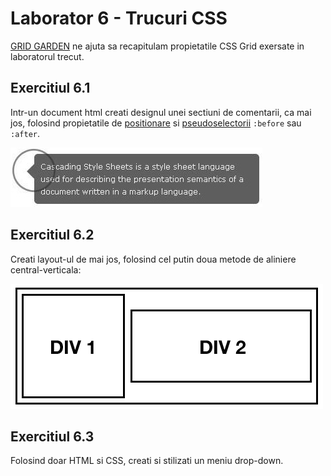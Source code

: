 # Laborator 6 - Trucuri CSS

[GRID GARDEN](http://cssgridgarden.com/) ne ajuta sa recapitulam propietatile CSS Grid exersate in laboratorul trecut.

## Exercitiul 6.1

Intr-un document html creati designul unei sectiuni de comentarii, ca mai jos, folosind propietatile de [positionare](https://developer.mozilla.org/en-US/docs/Web/CSS/position) si [pseudoselectorii](https://www.smashingmagazine.com/2011/07/learning-to-use-the-before-and-after-pseudo-elements-in-css/) `:before` sau `:after`.

![Comments box](box.jpg)

## Exercitiul 6.2

Creati layout-ul de mai jos, folosind cel putin doua metode de aliniere central-verticala:

![Vertical aligment layout](vertical.png)

## Exercitiul 6.3

Folosind doar HTML si CSS, creati si stilizati un meniu drop-down.
